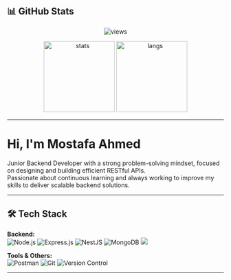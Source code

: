 
## 📊 GitHub Stats
<p align="center">
  <img src="https://komarev.com/ghpvc/?username=Mostafahmed21&color=blueviolet" alt="views"/>
</p>

<p align="center">
  <img src="https://github-readme-stats.vercel.app/api?username=Mostafahmed21&show_icons=true&theme=radical" alt="stats" height="165"/>
  <img src="https://github-readme-stats.vercel.app/api/top-langs/?username=Mostafahmed21&layout=compact&theme=radical" alt="langs" height="165"/>
</p>

---

#  Hi, I'm Mostafa Ahmed  


 Junior Backend Developer with a strong problem-solving mindset, focused on designing and building efficient RESTful APIs.  
Passionate about continuous learning and always working to improve my skills to deliver scalable backend solutions.  



---

## 🛠️ Tech Stack

**Backend:**  
![Node.js](https://img.shields.io/badge/Node.js-339933?style=for-the-badge&logo=node.js&logoColor=white)
![Express.js](https://img.shields.io/badge/Express.js-000000?style=for-the-badge&logo=express&logoColor=white)
![NestJS](https://img.shields.io/badge/NestJS-E0234E?style=for-the-badge&logo=nestjs&logoColor=white)
![MongoDB](https://img.shields.io/badge/MongoDB-4EA94B?style=for-the-badge&logo=mongodb&logoColor=white)
<img src="https://img.shields.io/badge/MySQL-4479A1?style=for-the-badge&logo=mysql&logoColor=white" />

**Tools & Others:**  
![Postman](https://img.shields.io/badge/Postman-FF6C37?style=for-the-badge&logo=postman&logoColor=white)
![Git](https://img.shields.io/badge/Git-F05032?style=for-the-badge&logo=git&logoColor=white)
![Version Control](https://img.shields.io/badge/Version%20Control-000000?style=for-the-badge&logo=github&logoColor=white)

---



